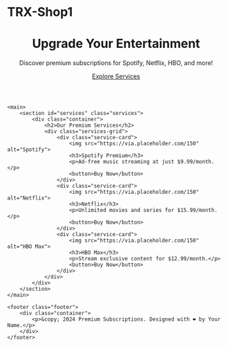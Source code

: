 # TRX-Shop1
<!DOCTYPE html>
<html lang="en">
<head>
    <meta charset="UTF-8">
    <meta name="viewport" content="width=device-width, initial-scale=1.0">
    <meta name="description" content="Premium subscriptions for Spotify, Netflix, and more.">
    <meta name="author" content="Your Name">
    <title>Premium Subscriptions</title>
    <link rel="stylesheet" href="styles.css">
    <link href="https://fonts.googleapis.com/css2?family=Roboto:wght@400;700&display=swap" rel="stylesheet">
</head>
<body>
    <header class="header">
        <div class="container">
            <h1>Upgrade Your Entertainment</h1>
            <p>Discover premium subscriptions for Spotify, Netflix, HBO, and more!</p>
            <a href="#services" class="cta-button">Explore Services</a>
        </div>
    </header>

    <main>
        <section id="services" class="services">
            <div class="container">
                <h2>Our Premium Services</h2>
                <div class="services-grid">
                    <div class="service-card">
                        <img src="https://via.placeholder.com/150" alt="Spotify">
                        <h3>Spotify Premium</h3>
                        <p>Ad-free music streaming at just $9.99/month.</p>
                        <button>Buy Now</button>
                    </div>
                    <div class="service-card">
                        <img src="https://via.placeholder.com/150" alt="Netflix">
                        <h3>Netflix</h3>
                        <p>Unlimited movies and series for $15.99/month.</p>
                        <button>Buy Now</button>
                    </div>
                    <div class="service-card">
                        <img src="https://via.placeholder.com/150" alt="HBO Max">
                        <h3>HBO Max</h3>
                        <p>Stream exclusive content for $12.99/month.</p>
                        <button>Buy Now</button>
                    </div>
                </div>
            </div>
        </section>
    </main>

    <footer class="footer">
        <div class="container">
            <p>&copy; 2024 Premium Subscriptions. Designed with ❤️ by Your Name.</p>
        </div>
    </footer>
</body>
</html>

